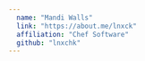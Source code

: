 ```yaml
---
  name: "Mandi Walls"
  link: "https://about.me/lnxck"
  affiliation: "Chef Software"
  github: "lnxchk"
---
```

